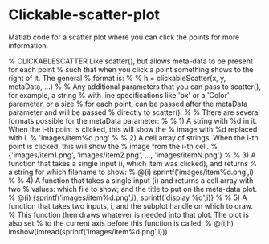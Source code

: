 Clickable-scatter-plot
======================

Matlab code for a scatter plot where you can click the points for more information.


% CLICKABLESCATTER Like scatter(), but allows meta-data to be present for each point
% such that when you click a point something shows to the right of it. The general
% format is:
%
%  h = clickableScatter(x, y, metaData, ...)
%
% Any additional parameters that you can pass to scatter(), for example, a string 
% with line specifications like 'bx' or a 'Color' parameter, or a size 
% for each point, can be passed after the metaData parameter and will be passed
% directly to scatter().
%
% There are several formats possible for the metaData parameter:
%
% 1) A string with %d in it. When the i-th point is clicked, this will show the
% image with %d replaced with i.
%  'images/item%d.png'
%
% 2) A cell array of strings. When the i-th point is clicked, this will show the
% image from the i-th cell.
%  {'images/item1.png', 'images/item2.png', ..., 'images/itemN.png'}
%
% 3) A function that takes a single input (i, which item was clicked), and returns
% a string for which filename to show:
%  @(i) sprintf('images/item%d.png',i)
%
% 4) A function that takes a single input (i) and returns a cell array with two
% values: which file to show; and the title to put on the meta-data plot.
%  @(i) {sprintf('images/item%d.png',i), sprintf('display %d',i)}
%
% 5) A function that takes two inputs, i, and the subplot handle on which to draw.
% This function then draws whatever is needed into that plot. The plot is also set
% to the current axis before this function is called.
%  @(i,h) imshow(imread(sprintf('images/item%d.png',i)))